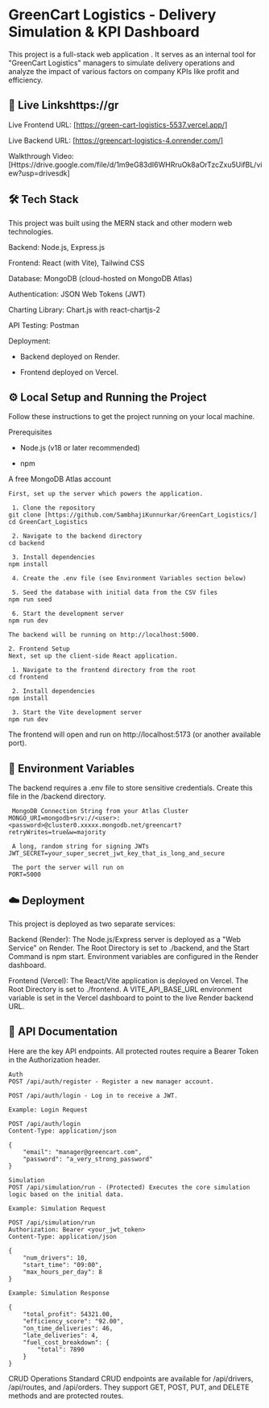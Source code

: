 # GreenCart Logistics - Delivery Simulation & KPI Dashboard
This project is a full-stack web application . It serves as an internal tool for "GreenCart Logistics" managers to simulate delivery operations and analyze the impact of various factors on company KPIs like profit and efficiency.

## 🚀 Live Linkshttps://gr
Live Frontend URL: [https://green-cart-logistics-5537.vercel.app/]

Live Backend URL: [https://greencart-logistics-4.onrender.com/]

Walkthrough Video: [Https://drive.google.com/file/d/1m9eG83dI6WHRruOk8aOrTzcZxu5UifBL/view?usp=drivesdk]

## 🛠️ Tech Stack
This project was built using the MERN stack and other modern web technologies.

Backend: Node.js, Express.js

Frontend: React (with Vite), Tailwind CSS

Database: MongoDB (cloud-hosted on MongoDB Atlas)

Authentication: JSON Web Tokens (JWT)

Charting Library: Chart.js with react-chartjs-2

API Testing: Postman

Deployment:

* Backend deployed on Render.

* Frontend deployed on Vercel.

## ⚙️ Local Setup and Running the Project
Follow these instructions to get the project running on your local machine.

Prerequisites
* Node.js (v18 or later recommended)

* npm

A free MongoDB Atlas account

```1. Backend Setup
First, set up the server which powers the application.

 1. Clone the repository
git clone [https://github.com/SambhajiKunnurkar/GreenCart_Logistics/]
cd GreenCart_Logistics

 2. Navigate to the backend directory
cd backend

 3. Install dependencies
npm install

 4. Create the .env file (see Environment Variables section below)

 5. Seed the database with initial data from the CSV files
npm run seed

 6. Start the development server
npm run dev

The backend will be running on http://localhost:5000.

2. Frontend Setup
Next, set up the client-side React application.

 1. Navigate to the frontend directory from the root
cd frontend

 2. Install dependencies
npm install

 3. Start the Vite development server
npm run dev
```

The frontend will open and run on http://localhost:5173 (or another available port).

## 🔑 Environment Variables
The backend requires a .env file to store sensitive credentials. Create this file in the /backend directory.
```
 MongoDB Connection String from your Atlas Cluster
MONGO_URI=mongodb+srv://<user>:<password>@cluster0.xxxxx.mongodb.net/greencart?retryWrites=true&w=majority

 A long, random string for signing JWTs
JWT_SECRET=your_super_secret_jwt_key_that_is_long_and_secure

 The port the server will run on
PORT=5000
```
## ☁️ Deployment
This project is deployed as two separate services:

Backend (Render): The Node.js/Express server is deployed as a "Web Service" on Render. The Root Directory is set to ./backend, and the Start Command is npm start. Environment variables are configured in the Render dashboard.

Frontend (Vercel): The React/Vite application is deployed on Vercel. The Root Directory is set to ./frontend. A VITE_API_BASE_URL environment variable is set in the Vercel dashboard to point to the live Render backend URL.

## 📄 API Documentation
Here are the key API endpoints. All protected routes require a Bearer Token in the Authorization header.
```
Auth
POST /api/auth/register - Register a new manager account.

POST /api/auth/login - Log in to receive a JWT.

Example: Login Request

POST /api/auth/login
Content-Type: application/json

{
    "email": "manager@greencart.com",
    "password": "a_very_strong_password"
}

Simulation
POST /api/simulation/run - (Protected) Executes the core simulation logic based on the initial data.

Example: Simulation Request

POST /api/simulation/run
Authorization: Bearer <your_jwt_token>
Content-Type: application/json

{
    "num_drivers": 10,
    "start_time": "09:00",
    "max_hours_per_day": 8
}

Example: Simulation Response

{
    "total_profit": 54321.00,
    "efficiency_score": "92.00",
    "on_time_deliveries": 46,
    "late_deliveries": 4,
    "fuel_cost_breakdown": {
        "total": 7890
    }
}
```

CRUD Operations
Standard CRUD endpoints are available for /api/drivers, /api/routes, and /api/orders. They support GET, POST, PUT, and DELETE methods and are protected routes.